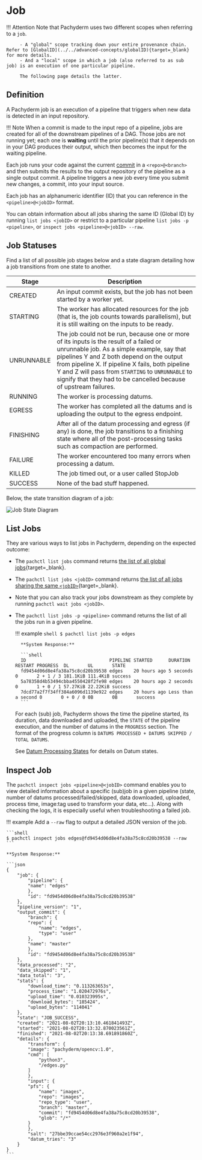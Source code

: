 # Job

!!! Attention
         Note that Pachyderm uses two different scopes when referring to a `job`. 

         - A "global" scope tracking down your entire provenance chain. Refer to [GlobalID](../../advanced-concepts/globalID){target=_blank} for more details.
         - And a "local" scope in which a job (also referred to as sub job) is an execution of one particular pipeline. 
         
         The following page details the latter. 

## Definition

A Pachyderm job is an execution of a pipeline that triggers
when new data is detected in an input repository. 

!!! Note
        When a commit is made to the input repo of a pipeline, jobs are created for all of the downstream pipelines of a DAG. 
        Those jobs are not running yet; each one is **waiting** until the prior pipeline(s) that it depends on in your DAG produces their output, 
        which then becomes the input for the waiting pipeline.

Each job runs your code against the current [commit](../../data-concepts/commit/#commit) in a `<repo>@<branch>` and
then submits the results to the output repository of the pipeline as a single output commit. 
A pipeline triggers a new job every time you submit new changes, a commit, into your
input source.

Each job has an alphanumeric identifier (ID) that you can reference in the `<pipeline>@<jobID>` format.

You can obtain information about all jobs sharing the same ID (Global ID) by running `list jobs <jobID>` or restrict to a particular pipeline `list jobs -p <pipeline>`, or `inspect jobs <pipeline>@<jobID> --raw`.

## Job Statuses
Find a list of all possible job stages below and a state diagram detailing how a job transitions from one state to another.

| Stage     | Description  |
| --------- | ------------ |
|CREATED| An input commit exists, but the job has not been started by a worker yet.|
|STARTING| The worker has allocated resources for the job (that is, the job counts towards parallelism), but it is still waiting on the inputs to be ready.|
|UNRUNNABLE|The job could not be run, because one or more of its inputs is the result of a failed or unrunnable job. As a simple example, say that pipelines Y and Z both depend on the output from pipeline X.  If pipeline X fails, both pipeline Y and Z will pass from `STARTING` to `UNRUNNABLE` to signify that they had to be cancelled because of upstream failures.|
|RUNNING|The worker is processing datums.|
|EGRESS|The worker has completed all the datums and is uploading the output to the egress endpoint.|
|FINISHING| After all of the datum processing and egress (if any) is done, the job transitions to a finishing state where all of the post-processing tasks such as compaction are performed.|
|FAILURE|The worker encountered too many errors when processing a datum.|
|KILLED|The job timed out, or a user called StopJob|
|SUCCESS| None of the bad stuff happened.|

Below, the state transition diagram of a job: 

![Job State Diagram](../../images/job-state-diagram.png)

## List Jobs
They are various ways to list jobs in Pachyderm, depending on the expected outcome:

- The `pachctl list jobs` command returns [the list of all global jobs](../../advanced-concepts/globalID/#list-all-global-commits-and-global-jobs){target=_blank}. 

- The `pachctl list jobs <jobID>` command returns [the list of all jobs sharing the same `<jobID>`](../../advanced-concepts/globalID/#list-all-commits-and-jobs-with-a-global-id){target=_blank}. 

- Note that you can also track your jobs downstream as they complete by running `pachctl wait jobs <jobID>`. 

- The `pachctl list jobs -p <pipeline>` command returns the list of all the jobs run in a given pipeline.

    !!! example
        ```shell
        $ pachctl list jobs -p edges
        ```

        **System Response:**

        ```shell
        ID                               PIPELINE STARTED      DURATION           RESTART PROGRESS  DL       UL       STATE
        fd9454d06d8e4fa38a75c8cd20b39538 edges    20 hours ago 5 seconds          0       2 + 1 / 3 181.1KiB 111.4KiB success
        5a78358d4b53494cbba4550428f2fe98 edges    20 hours ago 2 seconds          0       1 + 0 / 1 57.27KiB 22.22KiB success
        7dcd77a2f7f34ff384a6096d1139e922 edges    20 hours ago Less than a second 0       0 + 0 / 0 0B       0B       success
        ```

    For each (sub) job, Pachyderm shows the time the pipeline started, its duration, data downloaded and uploaded, the `STATE` of the pipeline execution, and the number of datums in the `PROGRESS` section.
    The format of the progress column is `DATUMS PROCESSED + DATUMS SKIPPED / TOTAL DATUMS`.


    See [Datum Processing States](../../../concepts/pipeline-concepts/datum/datum-processing-states/) for details on Datum states.

## Inspect Job
The `pachctl inspect jobs <pipeline>@<jobID>` command enables you to view detailed
information about a specific (sub)job in a given pipeline (state, number of datums processed/failed/skipped, data downloaded, uploaded,
process time, image:tag used to transform your data, etc...). Along with checking the logs, it is especially useful when troubleshooting a failed job.


!!! example
    Add a `--raw` flag to output a detailed JSON version of the job.

    ```shell
    $ pachctl inspect jobs edges@fd9454d06d8e4fa38a75c8cd20b39538 --raw
    ```

    **System Response:**

    ```json
    {
        "job": {
            "pipeline": {
            "name": "edges"
            },
            "id": "fd9454d06d8e4fa38a75c8cd20b39538"
        },
        "pipeline_version": "1",
        "output_commit": {
            "branch": {
            "repo": {
                "name": "edges",
                "type": "user"
            },
            "name": "master"
            },
            "id": "fd9454d06d8e4fa38a75c8cd20b39538"
        },
        "data_processed": "2",
        "data_skipped": "1",
        "data_total": "3",
        "stats": {
            "download_time": "0.113263653s",
            "process_time": "1.020472976s",
            "upload_time": "0.010323995s",
            "download_bytes": "185424",
            "upload_bytes": "114041"
        },
        "state": "JOB_SUCCESS",
        "created": "2021-08-02T20:13:10.461841493Z",
        "started": "2021-08-02T20:13:32.870023561Z",
        "finished": "2021-08-02T20:13:38.691891860Z",
        "details": {
            "transform": {
            "image": "pachyderm/opencv:1.0",
            "cmd": [
                "python3",
                "/edges.py"
            ]
            },
            "input": {
            "pfs": {
                "name": "images",
                "repo": "images",
                "repo_type": "user",
                "branch": "master",
                "commit": "fd9454d06d8e4fa38a75c8cd20b39538",
                "glob": "/*"
            }
            },
            "salt": "27bbe39ccae54cc2976e3f960a2e1f94",
            "datum_tries": "3"
        }
    }
    ```



